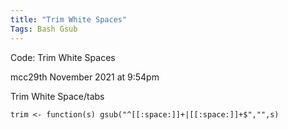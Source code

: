 ```yaml
---
title: "Trim White Spaces"
Tags: Bash Gsub
---
```


Code: Trim White Spaces

mcc29th November 2021 at 9:54pm

Trim White Space/tabs

```
trim <- function(s) gsub("^[[:space:]]+|[[:space:]]+$","",s)
```
